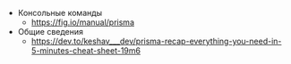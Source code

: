 - Консольные команды
	- https://fig.io/manual/prisma
- Общие сведения
	- https://dev.to/keshav___dev/prisma-recap-everything-you-need-in-5-minutes-cheat-sheet-19m6